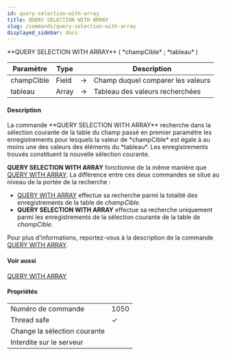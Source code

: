 ```yaml
---
id: query-selection-with-array
title: QUERY SELECTION WITH ARRAY
slug: /commands/query-selection-with-array
displayed_sidebar: docs
---
```


<!--REF #_command_.QUERY SELECTION WITH ARRAY.Syntax-->**QUERY SELECTION WITH ARRAY** ( *champCible* ; *tableau* )<!-- END REF-->
<!--REF #_command_.QUERY SELECTION WITH ARRAY.Params-->
| Paramètre | Type |  | Description |
| --- | --- | --- | --- |
| champCible | Field | &#8594;  | Champ duquel comparer les valeurs |
| tableau | Array | &#8594;  | Tableau des valeurs recherchées |

<!-- END REF-->

#### Description 

<!--REF #_command_.QUERY SELECTION WITH ARRAY.Summary-->La commande **QUERY SELECTION WITH ARRAY** recherche dans la sélection courante de la table du champ passé en premier paramètre les enregistrements pour lesquels la valeur de *champCible* est égale à au moins une des valeurs des éléments du *tableau*.<!-- END REF--> Les enregistrements trouvés constituent la nouvelle sélection courante.

**QUERY SELECTION WITH ARRAY** fonctionne de la même manière que [QUERY WITH ARRAY](query-with-array.md). La différence entre ces deux commandes se situe au niveau de la portée de la recherche :

* [QUERY WITH ARRAY](query-with-array.md) effectue sa recherche parmi la totalité des enregistrements de la table de *champCible*.
* **QUERY SELECTION WITH ARRAY** effectue sa recherche uniquement parmi les enregistrements de la sélection courante de la table de *champCible*.

Pour plus d’informations, reportez-vous à la description de la commande [QUERY WITH ARRAY](query-with-array.md).

#### Voir aussi 

[QUERY WITH ARRAY](query-with-array.md)  

#### Propriétés
|  |  |
| --- | --- |
| Numéro de commande | 1050 |
| Thread safe | &check; |
| Change la sélection courante ||
| Interdite sur le serveur ||



